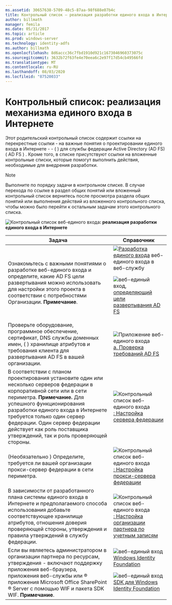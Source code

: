 ```yaml
---
ms.assetid: 30657638-5709-48c5-87aa-98f688e07b4c
title: Контрольный список — реализация разработки единого входа в Интернете
author: billmath
manager: femila
ms.date: 05/31/2017
ms.topic: article
ms.prod: windows-server
ms.technology: identity-adfs
ms.author: billmath
ms.openlocfilehash: 8d6accc36c7fbd1910d921c1673046960373075c
ms.sourcegitcommit: 3632b72f63fe4e70eea6c2e97f17d54cb49566fd
ms.translationtype: MT
ms.contentlocale: ru-RU
ms.lasthandoff: 08/03/2020
ms.locfileid: "87520033"
---
```

# <a name="checklist-implementing-a-web-sso-design"></a>Контрольный список: реализация механизма единого входа в Интернете

Этот родительский контрольный список содержит ссылки на перекрестные ссылки \- на важные понятия о проектировании единого входа в Интернете \- \- \( \) для службы федерации Active Directory (AD FS) \( AD FS \) . Кроме того, в списке присутствуют ссылки на вложенные контрольные списки, которые помогут выполнить действия, необходимые для внедрения разработки.

> [!NOTE]
> Выполните по порядку задачи в контрольном списке. В случае перехода по ссылке в раздел общих понятий или вложенный контрольный список вернитесь после просмотра раздела общих понятий или выполнения действий из вложенного контрольного списка, чтобы можно было перейти к остальным задачам этого контрольного списка.

![Контрольный список веб-единого входа](media/2b05dce3-938f-4168-9b8f-1f4398cbdb9b.gif)**: реализация разработки единого входа в Интернете**

|Задача|Справочник|
|--------|-------------|
|Ознакомьтесь с важными понятиями о разработке веб-единого входа и определите, какие AD FS цели развертывания можно использовать для настройки этого проекта в соответствии с потребностями Организации. **Примечание**.|![](media/faa393df-4856-4431-9eda-4f4e5be72a90.gif)[Разработка единого входа](/previous-versions/windows/it-pro/windows-server-2012-R2-and-2012/dd807033(v=ws.11)) веб-единого входа в веб-службу<p>![веб-единый вход,](media/faa393df-4856-4431-9eda-4f4e5be72a90.gif)[определяющий цели развертывания AD FS](../design/identifying-your-ad-fs-deployment-goals.md)|
|Проверьте оборудование, программное обеспечение, сертификат, DNS службы доменных имен, \( \) хранилище атрибутов и требования клиента для развертывания AD FS в вашей организации.|![Приложение веб-единого входа](media/faa393df-4856-4431-9eda-4f4e5be72a90.gif)[а. Проверка требований AD FS](/previous-versions/windows/it-pro/windows-server-2012-R2-and-2012/ff678034(v=ws.11))|
|В соответствии с планом проектирования установите один или несколько серверов федерации в корпоративной сети или в сети периметра. **Примечание.** Для успешного функционирования разработки единого входа в Интернете требуется только один сервер федерации. Один сервер федерации действует как роль поставщика утверждений, так и роль проверяющей стороны.|![Контрольный список веб-единого входа](media/bc6cea1a-1c6c-4124-8c8f-1df5adfe8c88.gif)[: Настройка сервера федерации](Checklist--Setting-Up-a-Federation-Server.md)|
|\(Необязательно \) Определите, требуется ли вашей организации прокси-сервер федерации в сети периметра.|![Контрольный список веб-единого входа](media/bc6cea1a-1c6c-4124-8c8f-1df5adfe8c88.gif)[: Настройка прокси-сервера федерации](Checklist--Setting-Up-a-Federation-Server-Proxy.md)|
|В зависимости от разработанного плана системы единого входа в Интернете и предполагаемого способа использования добавьте соответствующее хранилище атрибутов, отношения доверия проверяющей стороны, утверждения и правила утверждений в службу федерации.|![Контрольный список веб-единого входа](media/bc6cea1a-1c6c-4124-8c8f-1df5adfe8c88.gif)[: Настройка организации партнера по учетным записям](Checklist--Configuring-the-Account-Partner-Organization.md)|
|Если вы являетесь администратором в организации партнера по ресурсам, утверждения \- включают поддержку приложения веб-браузера, приложения веб-службы или &reg; приложения Microsoft Office SharePoint &reg; Server с помощью WIF и пакета SDK WIF. **Примечание**.|![веб-единый вход](media/faa393df-4856-4431-9eda-4f4e5be72a90.gif)[Windows Identity Foundation](https://go.microsoft.com/fwlink/?LinkId=122266)<p>![веб-единый вход](media/faa393df-4856-4431-9eda-4f4e5be72a90.gif)[SDK для Windows Identity Foundation](https://go.microsoft.com/fwlink/?LinkId=122266)|
